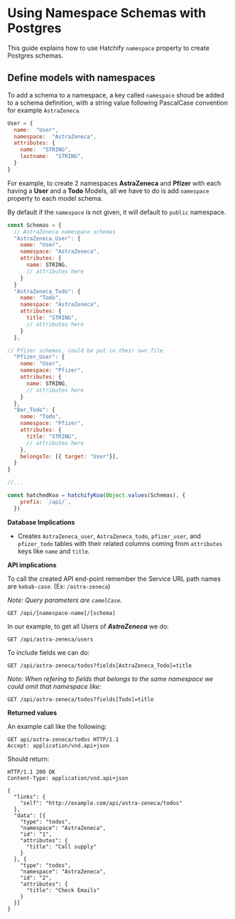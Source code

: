 # Using Namespace Schemas with Postgres

This guide explains how to use Hatchify `namespace` property to create Postgres schemas.

## Define models with namespaces

To add a schema to a namespace, a key called `namespace` shoud be added to a schema definition, with a string value following PascalCase convention for example `AstraZeneca`.

```javaScript
User = {
  name:  "User",
  namespace:  "AstraZeneca",
  attributes: {
    name:  "STRING",
    lastname:  "STRING",
  }
}
```

For example, to create 2 namespaces **AstraZeneca** and **Pfizer** with each having a **User** and a **Todo** Models, all we have to do is add `namespace` property to each model schema.

By default if the `namespace` is not given, it will default to `public` namespace.

```javaScript
const Schemas = {
  // AstraZeneca namespace schemas
  "AstraZeneca_User": {
    name: "User",
    namespace: "AstraZeneca",
    attributes: {
      name: STRING,
      // attributes here
    }
  }
  "AstraZeneca_Todo": {
    name: "Todo",
    namespace: "AstraZeneca",
    attributes: {
      title: "STRING",
      // attributes here
    }
  },

// Pfizer schemas, could be put in their own file
  "Pfizer_User": {
    name: "User",
    namespace: "Pfizer",
    attributes: {
      name: STRING,
      // attributes here
    }
  },
  "Bar_Todo": {
    name: "Todo",
    namespace: "Pfizer",
    attributes: {
      title: "STRING",
      // attributes here
    },
    belongsTo: [{ target: "User"}],
  }
}

//...

const hatchedKoa = hatchifyKoa(Object.values(Schemas), {
    prefix: `/api/`,
  })
```

**Database Implications**

- Creates `AstraZeneca_user`, `AstraZeneca_todo`, `pfizer_user`, and `pfizer_todo` tables with their related columns coming from `attributes` keys like `name` and `title`.

**API implications**

To call the created API end-point remember the Service URL path names are `kebab-case`. (Ex: `/astra-zeneca`)

_Note: Query parameters are `camelCase`._

```
GET /api/[namespace-name]/[schema]
```

In our example, to get all Users of _**AstraZeneca**_ we do:

```
GET /api/astra-zeneca/users
```

To include fields we can do:

```
GET /api/astra-zeneca/todos?fields[AstraZeneca_Todo]=title
```

_Note: When refering to fields that belongs to the same namespace we could omit that namespace like:_

```
GET /api/astra-zeneca/todos?fields[Todo]=title
```

**Returned values**

An example call like the following:

```
GET api/astra-zeneca/todos HTTP/1.1
Accept: application/vnd.api+json
```

Should return:

```
HTTP/1.1 200 OK
Content-Type: application/vnd.api+json

{
  "links": {
    "self": "http://example.com/api/astra-zeneca/todos"
  },
  "data": [{
    "type": "todos",
    "namespace": "AstraZeneca",
    "id": "1",
    "attributes": {
      "title": "Call supply"
    }
  }, {
    "type": "todos",
    "namespace": "AstraZeneca",
    "id": "2",
    "attributes": {
      "title": "Check Emails"
    }
  }]
}
```
